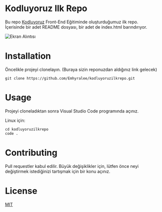 # Kodluyoruz Ilk Repo
Bu repo [Kodluyoruz](https://kodluyoruz.org) Front-End Eğitiminde oluşturduğumuz ilk repo. İçerisinde bir adet README dosyası, bir adet de index.html barındırıyor.

![Ekran Alıntısı](https://i.imgur.com/zOdGX7r.png)
# Installation
Öncelikle projeyi clonelayın. (Buraya sizin reponuzdan aldığınız link gelecek)

`git clone https://github.com/Emhyralee/kodluyoruzilkrepo.git`

# Usage
Projeyi cloneladıktan sonra Visual Studio Code programında açınız.

Linux için:
```
cd kodluyoruzilkrepo
code .
```

# Contributing
Pull requestler kabul edilir. Büyük değişiklikler için, lütfen önce neyi değiştirmek istediğinizi tartışmak için bir konu açınız.

# License
[MIT](https://choosealicense.com/licenses/mit/)